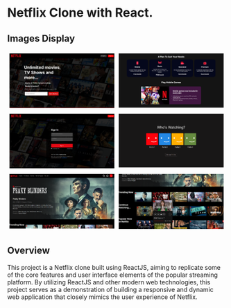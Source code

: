 # Netflix Clone with React.

## Images Display

<div style="display: flex; justify-content: center;">
  <div style="flex: 50%; padding: 5px;">
    <img src="./public/1.png" alt="Image 1" style="width: 100%;">
  </div>
  <div style="flex: 50%; padding: 5px;">
    <img src="./public/6.png" alt="Image 2" style="width: 100%;">
  </div>
</div>

<div style="display: flex; justify-content: center;">
  <div style="flex: 50%; padding: 5px;">
    <img src="./public/2.png" alt="Image 3" style="width: 100%;">
  </div>
  <div style="flex: 50%; padding: 5px;">
    <img src="./public/3.png" alt="Image 4" style="width: 100%;">
  </div>
</div>

<div style="display: flex; justify-content: center;">
  <div style="flex: 50%; padding: 5px;">
    <img src="./public/4.png" alt="Image 3" style="width: 100%;">
  </div>
  <div style="flex: 50%; padding: 5px;">
    <img src="./public/5.png" alt="Image 4" style="width: 100%;">
  </div>
</div>

## Overview

This project is a Netflix clone built using ReactJS, aiming to replicate some of the core features and user interface elements of the popular streaming platform. By utilizing ReactJS and other modern web technologies, this project serves as a demonstration of building a responsive and dynamic web application that closely mimics the user experience of Netflix.
